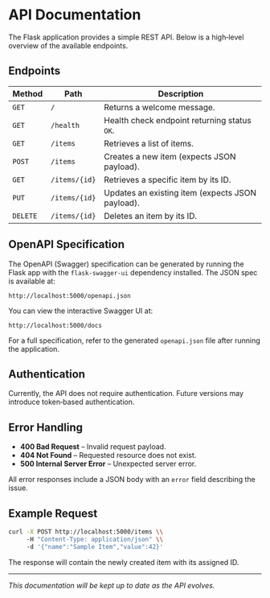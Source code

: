 # API Documentation

The Flask application provides a simple REST API. Below is a high‑level overview of the available endpoints.

## Endpoints

| Method | Path | Description |
|--------|------|-------------|
| `GET` | `/` | Returns a welcome message. |
| `GET` | `/health` | Health check endpoint returning status `OK`. |
| `GET` | `/items` | Retrieves a list of items. |
| `POST` | `/items` | Creates a new item (expects JSON payload). |
| `GET` | `/items/{id}` | Retrieves a specific item by its ID. |
| `PUT` | `/items/{id}` | Updates an existing item (expects JSON payload). |
| `DELETE` | `/items/{id}` | Deletes an item by its ID. |

## OpenAPI Specification

The OpenAPI (Swagger) specification can be generated by running the Flask app with the `flask-swagger-ui` dependency installed. The JSON spec is available at:

```
http://localhost:5000/openapi.json
```

You can view the interactive Swagger UI at:

```
http://localhost:5000/docs
```

For a full specification, refer to the generated `openapi.json` file after running the application.

## Authentication

Currently, the API does not require authentication. Future versions may introduce token‑based authentication.

## Error Handling

- **400 Bad Request** – Invalid request payload.
- **404 Not Found** – Requested resource does not exist.
- **500 Internal Server Error** – Unexpected server error.

All error responses include a JSON body with an `error` field describing the issue.

## Example Request

```sh
curl -X POST http://localhost:5000/items \\
     -H "Content-Type: application/json" \\
     -d '{"name":"Sample Item","value":42}'
```

The response will contain the newly created item with its assigned ID.

---

*This documentation will be kept up to date as the API evolves.* 